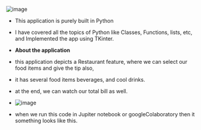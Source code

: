 ![image](https://github.com/MDAshfaqkhan/Restaurant-Application-Pure-Python/assets/94469250/e3e13443-1830-4c74-88d5-67101608248a)

- This application is purely built in Python
- I have covered all the topics of Python like Classes, Functions, lists, etc, and Implemented the app using TKinter.
- **About the application**
- this application depicts a Restaurant feature, where we can select our food items and give the tip also,
- it has several food items beverages, and cool drinks.
- at the end, we can watch our total bill as well.

- ![image](https://github.com/MDAshfaqkhan/Restaurant-Application-Pure-Python/assets/94469250/b182f275-f6ec-41a5-91f5-50933d357ace)
- when we run this code in Jupiter notebook or googleColaboratory then it something looks like this.

